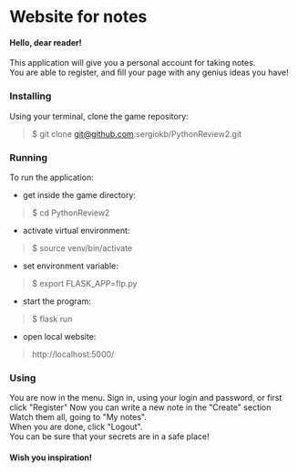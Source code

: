 # Website for notes
#### Hello, dear reader!    
This application will give you a personal account for taking notes.  
You are able to register, and fill your page with any genius ideas you have!

### Installing 
Using your terminal, clone the game repository:    
> $ git clone git@github.com:sergiokb/PythonReview2.git
    
### Running
To run the application:    
- get inside the game directory:    
> $ cd PythonReview2  
- activate virtual environment:
> $ source venv/bin/activate  
- set environment variable:
> $ export FLASK_APP=flp.py
- start the program:
> $ flask run
- open local website:
> http://localhost:5000/

### Using
You are now in the menu.
Sign in, using your login and password, or first click "Register"
Now you can write a new note in the "Create" section  
Watch them all, going to "My notes".  
When you are done, click "Logout".  
You can be sure that your secrets are in a safe place!

#### Wish you inspiration!